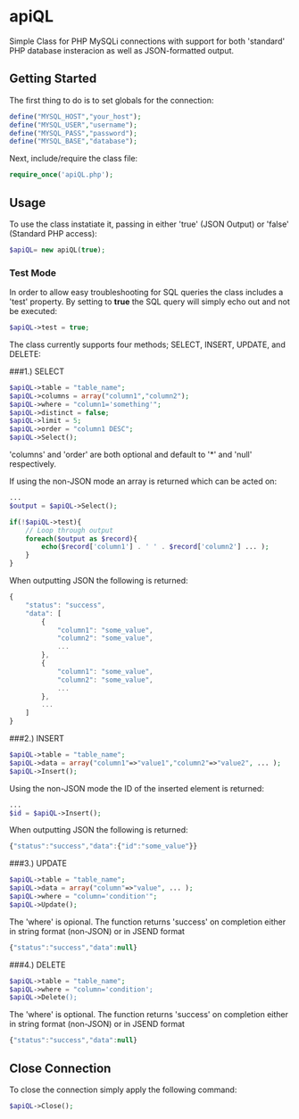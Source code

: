 apiQL
=====

Simple Class for PHP MySQLi connections with support for both 'standard' PHP database insteracion as well as JSON-formatted output.

## Getting Started

The first thing to do is to set globals for the connection:

```php
define("MYSQL_HOST","your_host");
define("MYSQL_USER","username");
define("MYSQL_PASS","password");
define("MYSQL_BASE","database");
```
    
Next, include/require the class file:

```php
require_once('apiQL.php');
```

## Usage


To use the class instatiate it, passing in either 'true' (JSON Output) or 'false' (Standard PHP access):

```php
$apiQL= new apiQL(true);
```

### Test Mode

In order to allow easy troubleshooting for SQL queries the class includes a 'test' property. By setting to **true** the SQL query will simply echo out and not be executed:

```php
$apiQL->test = true;
```
    
The class currently supports four methods; SELECT, INSERT, UPDATE, and DELETE:

###1.) SELECT

```php
$apiQL->table = "table_name";
$apiQL->columns = array("column1","column2");
$apiQL->where = "column1='something'";
$apiQL->distinct = false;
$apiQL->limit = 5;
$apiQL->order = "column1 DESC";
$apiQL->Select();
```
    
'columns' and 'order' are both optional and default to '*' and 'null' respectively.

If using the non-JSON mode an array is returned which can be acted on:

```php
...
$output = $apiQL->Select();

if(!$apiQL->test){
    // Loop through output
    foreach($output as $record){
        echo($record['column1'] . ' ' . $record['column2'] ... );
    }
}
```
    
When outputting JSON the following is returned:

```javascript
{
    "status": "success",
    "data": [
        {
            "column1": "some_value",
            "column2": "some_value",
            ...
        },
        {
            "column1": "some_value",
            "column2": "some_value",
            ...
        },
        ...
    ]
}
```
    
###2.) INSERT

```php
$apiQL->table = "table_name";
$apiQL->data = array("column1"=>"value1","column2"=>"value2", ... );
$apiQL->Insert();
```
    
Using the non-JSON mode the ID of the inserted element is returned:

```php
...
$id = $apiQL->Insert();
```
    
When outputting JSON the following is returned:

```javascript
{"status":"success","data":{"id":"some_value"}}
```
    
###3.) UPDATE

```php
$apiQL->table = "table_name";
$apiQL->data = array("column"=>"value", ... );
$apiQL->where = "column='condition'";
$apiQL->Update();
```
    
The 'where' is opional. The function returns 'success' on completion either in string format (non-JSON) or in JSEND format 

```javascript
{"status":"success","data":null}
```

###4.) DELETE

```php
$apiQL->table = "table_name";
$apiQL->where = "column='condition';
$apiQL->Delete();
```
    
The 'where' is optional. The function returns 'success' on completion either in string format (non-JSON) or in JSEND format 

```javascript
{"status":"success","data":null}
```

## Close Connection

To close the connection simply apply the following command:

```php
$apiQL->Close();
```